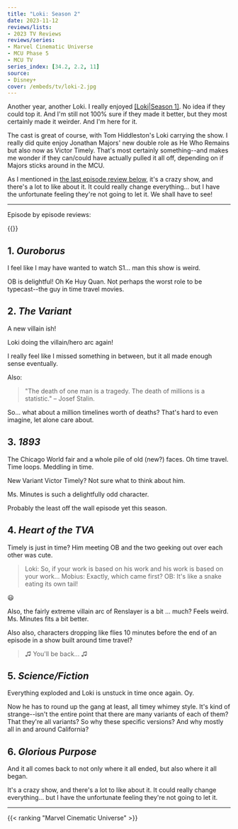 ```yaml
---
title: "Loki: Season 2"
date: 2023-11-12
reviews/lists:
- 2023 TV Reviews
reviews/series:
- Marvel Cinematic Universe
- MCU Phase 5
- MCU TV
series_index: [34.2, 2.2, 11]
source:
- Disney+
cover: /embeds/tv/loki-2.jpg
---
```

Another year, another Loki. I really enjoyed [[Loki|Season 1]](). No idea if they could top it. And I'm still not 100% sure if they made it better, but they most certainly made it weirder. And I'm here for it. 

The cast is great of course, with Tom Hiddleston's Loki carrying the show. I really did quite enjoy Jonathan Majors' new double role as He Who Remains but also now as Victor Timely. That's most certainly something--and makes me wonder if they can/could have actually pulled it all off, depending on if Majors sticks around in the MCU. 

As I mentioned in [the last episode review below](#6-glorious-purpose), it's a crazy show, and there's a lot to like about it. It could really change everything... but I have the unfortunate feeling they're not going to let it. We shall have to see!

- - - - -

<!--more-->

Episode by episode reviews:

{{<toc>}}

## 1. *Ouroborus*

I feel like I may have wanted to watch S1... man this show is weird. 

OB is delightful! Oh Ke Huy Quan. Not perhaps the worst role to be typecast--the guy in time travel movies. 

## 2. *The Variant*

A new villain ish!

Loki doing the villain/hero arc again!

I really feel like I missed something in between, but it all made enough sense eventually. 

Also:

> "The death of one man is a tragedy. The death of millions is a statistic." – Josef Stalin.

So... what about a million timelines worth of deaths? That's hard to even imagine, let alone care about. 

## 3. *1893*

The Chicago World fair and a whole pile of old (new?) faces. Oh time travel. Time loops. Meddling in time. 

New Variant Victor Timely? Not sure what to think about him. 

Ms. Minutes is such a delightfully odd character. 

Probably the least off the wall episode yet this season. 

## 4. *Heart of the TVA*

Timely is just in time? Him meeting OB and the two geeking out over each other was cute. 

> Loki: So, if your work is based on his work and his work is based on your work...
> Mobius: Exactly, which came first?
> OB: It's like a snake eating its own tail!

😃

Also, the fairly extreme villain arc of Renslayer is a bit ... much? Feels weird. Ms. Minutes fits a bit better. 

Also also, characters dropping like flies 10 minutes before the end of an episode in a show built around time travel?

> ♫ You'll be back... ♫

## 5. *Science/Fiction*

Everything exploded and Loki is unstuck in time once again. Oy. 

Now he has to round up the gang at least, all timey whimey style. It's kind of strange--isn't the entire point that there are many variants of each of them? That they're all variants? So why these specific versions? And why mostly all in and around California?

## 6. *Glorious Purpose*

And it all comes back to not only where it all ended, but also where it all began. 

It's a crazy show, and there's a lot to like about it. It could really change everything... but I have the unfortunate feeling they're not going to let it. 

- - - - - 

{{< ranking "Marvel Cinematic Universe" >}}